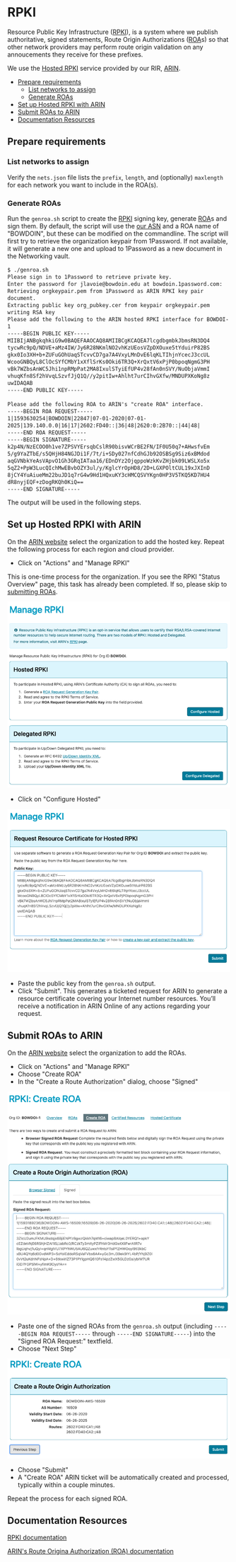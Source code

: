 # RPKI

Resource Public Key Infrastructure ([RPKI]), is a system where we
publish authoritative, signed statements, Route Origin Authorizations
([ROA]s) so that other network providers may perform route origin
validation on any annoucements they receive for these prefixes.

We use the [Hosted RPKI] service provided by our RIR, [ARIN].

<!-- vim-markdown-toc GFM -->

- [Prepare requirements](#prepare-requirements)
  - [List networks to assign](#list-networks-to-assign)
  - [Generate ROAs](#generate-roas)
- [Set up Hosted RPKI with ARIN](#set-up-hosted-rpki-with-arin)
- [Submit ROAs to ARIN](#submit-roas-to-arin)
- [Documentation Resources](#documentation-resources)

<!-- vim-markdown-toc -->

## Prepare requirements

### List networks to assign

Verify the `nets.json` file lists the `prefix`, `length`, and
(optionally) `maxlength` for each network you want to include in the
ROA(s).

### Generate ROAs

Run the `genroa.sh` script to create the [RPKI] signing key, generate
[ROA]s and sign them.  By default, the script will use the [our
ASN](https://bgp.he.net/AS22847) and a ROA name of "BOWDOIN", but these
can be modified on the commandline.  The script will first try to
retrieve the organization keypair from 1Password.  If not available, it
will generate a new one and upload to 1Password as a new document in the
Networking vault.

<!-- markdownlint-disable MD013 -->
    $ ./genroa.sh
    Please sign in to 1Password to retrieve private key.
    Enter the password for jlavoie@bowdoin.edu at bowdoin.1password.com:
    Retrieving orgkeypair.pem from 1Password as ARIN RPKI key pair document.
    Extracting public key org_pubkey.cer from keypair orgkeypair.pem
    writing RSA key
    Please add the following to the ARIN hosted RPKI interface for BOWDOI-1
    -----BEGIN PUBLIC KEY-----
    MIIBIjANBgkqhkiG9w0BAQEFAAOCAQ8AMIIBCgKCAQEA7lcgdbgmbkJbmsRN3DQ4
    tycwRc9pQ/NDVE+aMz4IW/Jy6R28NKmlNO2vhKzUEosVZpDXOuxe5tYduirP82BS
    gkx0Io3XH+b+ZUFuGOhUaqSTcvvCD7ga7A4VxyLMnDvE6lqKLTIhjnYcecJ3ccUL
    WcooGNBQyL8ClOcSYfCMbY1xXflSrKs0Oki6TR3Q+XrQxtV6xPjP0bpoqNgmG3PH
    vBk7WZbsAnWC5Jhi1npRMpPat2MA8IxulSTyiEfUP4v28fAn0nSVY/NuObjaVmmI
    vhuqKfn8Sf2hVvqLSzvfJjQ1Q//y2pitIw+Ahlht7urCIhvGXfw/MNDUPXKoNg8z
    uwIDAQAB
    -----END PUBLIC KEY-----

    Please add the following ROA to ARIN's "create ROA" interface.
    -----BEGIN ROA REQUEST-----
    1|1593630254|BOWDOIN|22847|07-01-2020|07-01-2025|139.140.0.0|16|17|2602:FD40::|36|48|2620:0:2B70::|44|48|
    -----END ROA REQUEST-----
    -----BEGIN SIGNATURE-----
    k2p4N/NzECOO0h1ve7ZPSVYErsqbCslR90bisvWCrBE2FN/IF0U50q7+AHwsfvEm
    5/g9YaZTbE/s5QHjH84NGJDi1F/7t/i+SDy027nfCdhGJb92OSBSg9Siz6xBMdod
    aqGVNbkYeAsVApvO1Gh3GRqIATaa16/EDnDYz2OjqppoWzkKvZHjbk09LWSLXo5x
    5qZ2+PpW3LucQIchMwEBvbOZY3ul/y/KglcYrOpHD8/2D+LGXPOltCUL19xJXInD
    8jCY4YuAiueMm22buJD1q7rG4w9Hd1HQxuKY3cHMCQSVYKgn0HP3V5TKQ5KD7HU4
    dR8nyjEQF+zDogRKQh0KiQ==
    -----END SIGNATURE-----
<!-- markdownlint-enable MD013 -->

The output will be used in the following steps.

## Set up Hosted RPKI with ARIN

On the [ARIN website](https://account.arin.net/public/secure/org) select
the organization to add the hosted key.  Repeat the following
process for each region and cloud provider.

- Click on "Actions" and "Manage RPKI"

This is one-time process for the organization.  If you
see the RPKI "Status Overview" page, this task has
already been completed.
If so, please skip to [submitting ROAs](#submit-roas-to-arin).

![ARIN Hosted RPKI](images/ARIN-rpki-hosted.png)

- Click on "Configure Hosted"

![ARIN Hosted RPKI Certificate](images/ARIN-rpki-pubkey.png)

- Paste the public key from the `genroa.sh` output.
- Click "Submit". This generates a ticketed request for ARIN
  to generate a resource certificate covering your Internet number
  resources. You’ll receive a notification in ARIN Online of any
  actions regarding your request.

## Submit ROAs to ARIN

On the [ARIN website](https://account.arin.net/public/secure/org) select
the organization to add the ROAs.

- Click on "Actions" and "Manage RPKI"
- Choose "Create ROA"
- In the "Create a Route Authorization" dialog, choose "Signed"

![ARIN Create ROA](images/ARIN-roa-create.png)

- Paste one of the signed ROAs from the `genroa.sh` output
  (including `-----BEGIN ROA REQUEST-----` through `-----END SIGNATURE-----`)
  into the "Signed ROA Request:" textfield.
- Choose "Next Step"

![ARIN Submit ROA](images/ARIN-roa-submit.png)

- Choose "Submit"
- A "Create ROA" ARIN ticket will be automatically created and processed,
  typically within a couple minutes.

Repeat the process for each signed ROA.

## Documentation Resources

[RPKI documentation][RPKI]

[ARIN's Route Origina Authorization (ROA) documentation][ROA]

[RPKI]: https://rpki.readthedocs.io/en/latest/index.html
[ROA]: https://www.arin.net/resources/manage/rpki/roa_request/
[ARIN]: https://www.arin.net/
[Hosted RPKI]: https://www.arin.net/resources/manage/rpki/hosted/
